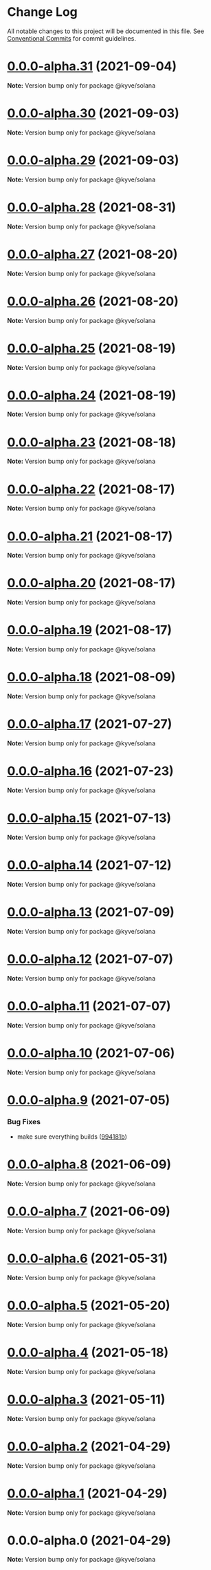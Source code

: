 # Change Log

All notable changes to this project will be documented in this file.
See [Conventional Commits](https://conventionalcommits.org) for commit guidelines.

# [0.0.0-alpha.31](https://github.com/KYVENetwork/solana/compare/@kyve/solana@0.0.0-alpha.30...@kyve/solana@0.0.0-alpha.31) (2021-09-04)

**Note:** Version bump only for package @kyve/solana





# [0.0.0-alpha.30](https://github.com/KYVENetwork/solana/compare/@kyve/solana@0.0.0-alpha.29...@kyve/solana@0.0.0-alpha.30) (2021-09-03)

**Note:** Version bump only for package @kyve/solana





# [0.0.0-alpha.29](https://github.com/KYVENetwork/solana/compare/@kyve/solana@0.0.0-alpha.28...@kyve/solana@0.0.0-alpha.29) (2021-09-03)

**Note:** Version bump only for package @kyve/solana





# [0.0.0-alpha.28](https://github.com/KYVENetwork/solana/compare/@kyve/solana@0.0.0-alpha.27...@kyve/solana@0.0.0-alpha.28) (2021-08-31)

**Note:** Version bump only for package @kyve/solana





# [0.0.0-alpha.27](https://github.com/KYVENetwork/solana/compare/@kyve/solana@0.0.0-alpha.26...@kyve/solana@0.0.0-alpha.27) (2021-08-20)

**Note:** Version bump only for package @kyve/solana





# [0.0.0-alpha.26](https://github.com/KYVENetwork/solana/compare/@kyve/solana@0.0.0-alpha.25...@kyve/solana@0.0.0-alpha.26) (2021-08-20)

**Note:** Version bump only for package @kyve/solana





# [0.0.0-alpha.25](https://github.com/KYVENetwork/solana/compare/@kyve/solana@0.0.0-alpha.24...@kyve/solana@0.0.0-alpha.25) (2021-08-19)

**Note:** Version bump only for package @kyve/solana





# [0.0.0-alpha.24](https://github.com/KYVENetwork/solana/compare/@kyve/solana@0.0.0-alpha.23...@kyve/solana@0.0.0-alpha.24) (2021-08-19)

**Note:** Version bump only for package @kyve/solana





# [0.0.0-alpha.23](https://github.com/KYVENetwork/solana/compare/@kyve/solana@0.0.0-alpha.22...@kyve/solana@0.0.0-alpha.23) (2021-08-18)

**Note:** Version bump only for package @kyve/solana





# [0.0.0-alpha.22](https://github.com/KYVENetwork/solana/compare/@kyve/solana@0.0.0-alpha.21...@kyve/solana@0.0.0-alpha.22) (2021-08-17)

**Note:** Version bump only for package @kyve/solana





# [0.0.0-alpha.21](https://github.com/KYVENetwork/solana/compare/@kyve/solana@0.0.0-alpha.20...@kyve/solana@0.0.0-alpha.21) (2021-08-17)

**Note:** Version bump only for package @kyve/solana





# [0.0.0-alpha.20](https://github.com/KYVENetwork/solana/compare/@kyve/solana@0.0.0-alpha.19...@kyve/solana@0.0.0-alpha.20) (2021-08-17)

**Note:** Version bump only for package @kyve/solana





# [0.0.0-alpha.19](https://github.com/KYVENetwork/solana/compare/@kyve/solana@0.0.0-alpha.18...@kyve/solana@0.0.0-alpha.19) (2021-08-17)

**Note:** Version bump only for package @kyve/solana





# [0.0.0-alpha.18](https://github.com/KYVENetwork/solana/compare/@kyve/solana@0.0.0-alpha.17...@kyve/solana@0.0.0-alpha.18) (2021-08-09)

**Note:** Version bump only for package @kyve/solana





# [0.0.0-alpha.17](https://github.com/KYVENetwork/solana/compare/@kyve/solana@0.0.0-alpha.16...@kyve/solana@0.0.0-alpha.17) (2021-07-27)

**Note:** Version bump only for package @kyve/solana





# [0.0.0-alpha.16](https://github.com/KYVENetwork/solana/compare/@kyve/solana@0.0.0-alpha.15...@kyve/solana@0.0.0-alpha.16) (2021-07-23)

**Note:** Version bump only for package @kyve/solana





# [0.0.0-alpha.15](https://github.com/KYVENetwork/solana/compare/@kyve/solana@0.0.0-alpha.14...@kyve/solana@0.0.0-alpha.15) (2021-07-13)

**Note:** Version bump only for package @kyve/solana





# [0.0.0-alpha.14](https://github.com/KYVENetwork/solana/compare/@kyve/solana@0.0.0-alpha.13...@kyve/solana@0.0.0-alpha.14) (2021-07-12)

**Note:** Version bump only for package @kyve/solana





# [0.0.0-alpha.13](https://github.com/KYVENetwork/solana/compare/@kyve/solana@0.0.0-alpha.12...@kyve/solana@0.0.0-alpha.13) (2021-07-09)

**Note:** Version bump only for package @kyve/solana





# [0.0.0-alpha.12](https://github.com/KYVENetwork/solana/compare/@kyve/solana@0.0.0-alpha.11...@kyve/solana@0.0.0-alpha.12) (2021-07-07)

**Note:** Version bump only for package @kyve/solana





# [0.0.0-alpha.11](https://github.com/KYVENetwork/solana/compare/@kyve/solana@0.0.0-alpha.10...@kyve/solana@0.0.0-alpha.11) (2021-07-07)

**Note:** Version bump only for package @kyve/solana





# [0.0.0-alpha.10](https://github.com/KYVENetwork/solana/compare/@kyve/solana@0.0.0-alpha.9...@kyve/solana@0.0.0-alpha.10) (2021-07-06)

**Note:** Version bump only for package @kyve/solana





# [0.0.0-alpha.9](https://github.com/KYVENetwork/solana/compare/@kyve/solana@0.0.0-alpha.8...@kyve/solana@0.0.0-alpha.9) (2021-07-05)


### Bug Fixes

* make sure everything builds ([994181b](https://github.com/KYVENetwork/solana/commit/994181bbbc4b242c59545b29f7234f8bc0b822e4))





# [0.0.0-alpha.8](https://github.com/KYVENetwork/solana/compare/@kyve/solana@0.0.0-alpha.7...@kyve/solana@0.0.0-alpha.8) (2021-06-09)

**Note:** Version bump only for package @kyve/solana





# [0.0.0-alpha.7](https://github.com/KYVENetwork/solana/compare/@kyve/solana@0.0.0-alpha.6...@kyve/solana@0.0.0-alpha.7) (2021-06-09)

**Note:** Version bump only for package @kyve/solana





# [0.0.0-alpha.6](https://github.com/KYVENetwork/solana/compare/@kyve/solana@0.0.0-alpha.5...@kyve/solana@0.0.0-alpha.6) (2021-05-31)

**Note:** Version bump only for package @kyve/solana





# [0.0.0-alpha.5](https://github.com/KYVENetwork/solana/compare/@kyve/solana@0.0.0-alpha.4...@kyve/solana@0.0.0-alpha.5) (2021-05-20)

**Note:** Version bump only for package @kyve/solana





# [0.0.0-alpha.4](https://github.com/KYVENetwork/solana/compare/@kyve/solana@0.0.0-alpha.3...@kyve/solana@0.0.0-alpha.4) (2021-05-18)

**Note:** Version bump only for package @kyve/solana





# [0.0.0-alpha.3](https://github.com/KYVENetwork/solana/compare/@kyve/solana@0.0.0-alpha.2...@kyve/solana@0.0.0-alpha.3) (2021-05-11)

**Note:** Version bump only for package @kyve/solana





# [0.0.0-alpha.2](https://github.com/KYVENetwork/solana/compare/@kyve/solana@0.0.0-alpha.1...@kyve/solana@0.0.0-alpha.2) (2021-04-29)

**Note:** Version bump only for package @kyve/solana

# [0.0.0-alpha.1](https://github.com/KYVENetwork/solana/compare/@kyve/solana@0.0.0-alpha.0...@kyve/solana@0.0.0-alpha.1) (2021-04-29)

**Note:** Version bump only for package @kyve/solana

# 0.0.0-alpha.0 (2021-04-29)

**Note:** Version bump only for package @kyve/solana
